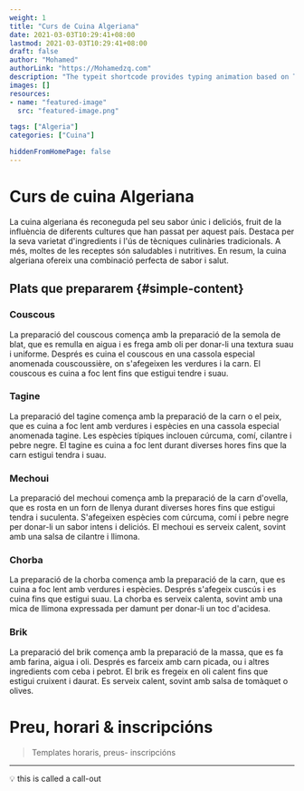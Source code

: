 ```yaml
---
weight: 1
title: "Curs de Cuina Algeriana"
date: 2021-03-03T10:29:41+08:00
lastmod: 2021-03-03T10:29:41+08:00
draft: false
author: "Mohamed"
authorLink: "https://Mohamedzq.com"
description: "The typeit shortcode provides typing animation based on TypeIt library."
images: []
resources:
- name: "featured-image"
  src: "featured-image.png"

tags: ["Algeria"]
categories: ["Cuina"]

hiddenFromHomePage: false
---
```

# Curs de cuina Algeriana
La cuina algeriana és reconeguda pel seu sabor únic i deliciós, fruit de la influència de diferents cultures que han passat per aquest país. Destaca per la seva varietat d'ingredients i l'ús de tècniques culinàries tradicionals. A més, moltes de les receptes són saludables i nutritives. En resum, la cuina algeriana ofereix una combinació perfecta de sabor i salut.


## Plats que prepararem {#simple-content}

### Couscous

La preparació del couscous comença amb la preparació de la semola de blat, que es remulla en aigua i es frega amb oli per donar-li una textura suau i uniforme. Després es cuina el couscous en una cassola especial anomenada couscoussière, on s'afegeixen les verdures i la carn. El couscous es cuina a foc lent fins que estigui tendre i suau.

### Tagine

La preparació del tagine comença amb la preparació de la carn o el peix, que es cuina a foc lent amb verdures i espècies en una cassola especial anomenada tagine. Les espècies típiques inclouen cúrcuma, comí, cilantre i pebre negre. El tagine es cuina a foc lent durant diverses hores fins que la carn estigui tendra i suau.

### Mechoui

La preparació del mechoui comença amb la preparació de la carn d'ovella, que es rosta en un forn de llenya durant diverses hores fins que estigui tendra i suculenta. S'afegeixen espècies com cúrcuma, comí i pebre negre per donar-li un sabor intens i deliciós. El mechoui es serveix calent, sovint amb una salsa de cilantre i llimona.

### Chorba

La preparació de la chorba comença amb la preparació de la carn, que es cuina a foc lent amb verdures i espècies. Després s'afegeix cuscús i es cuina fins que estigui suau. La chorba es serveix calenta, sovint amb una mica de llimona expressada per damunt per donar-li un toc d'acidesa.

### Brik

La preparació del brik comença amb la preparació de la massa, que es fa amb farina, aigua i oli. Després es farceix amb carn picada, ou i altres ingredients com ceba i pebrot. El brik es fregeix en oli calent fins que estigui cruixent i daurat. Es serveix calent, sovint amb salsa de tomàquet o olives.

# Preu, horari & inscripcións

>  Templates
>  horaris, preus- inscripcións

---


💡 this is called a call-out
